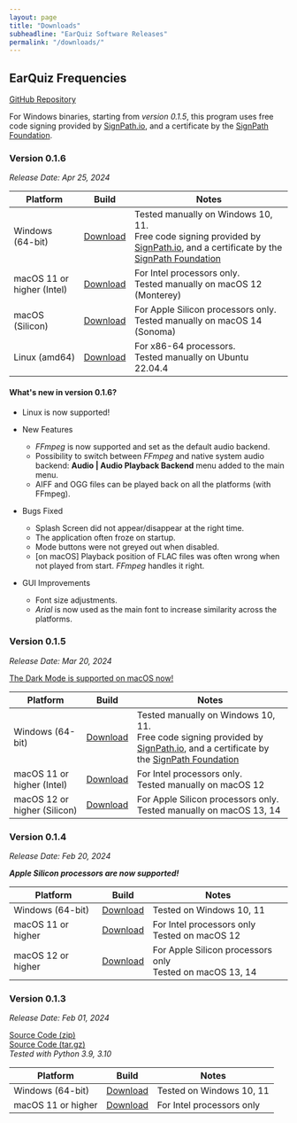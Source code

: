 ```yaml
---
layout: page
title: "Downloads"
subheadline: "EarQuiz Software Releases"
permalink: "/downloads/"
---
```


## EarQuiz Frequencies

[GitHub Repository](https://github.com/Gdalik/EarQuiz_Frequencies) <br/>

For Windows binaries, starting from *version 0.1.5*, this program uses free code signing provided by [SignPath.io][9], and a certificate by the [SignPath Foundation][10].

### Version 0.1.6<br/>
*Release Date: Apr 25, 2024*

| Platform                   | Build           | Notes                                                                                                                                        |
|----------------------------|-----------------|----------------------------------------------------------------------------------------------------------------------------------------------|
| Windows (64-bit)           | [Download][11]  | Tested manually on Windows 10, 11. <br/> Free code signing provided by [SignPath.io][9], and a certificate by the [SignPath Foundation][10]  |
| macOS 11 or higher (Intel) | [Download][12]  | For Intel processors only. <br/> Tested manually on macOS 12 (Monterey)                                                                      |
| macOS (Silicon)            | [Download][13]  | For Apple Silicon processors only. <br/> Tested manually on macOS 14 (Sonoma)                                                                |
| Linux (amd64)              | [Download][14]  | For x86-64 processors. <br/> Tested manually on Ubuntu 22.04.4                                                                               |

#### What's new in version 0.1.6?

- Linux is now supported!

- New Features

  - *FFmpeg* is now supported and set as the default audio backend.
  - Possibility to switch between *FFmpeg* and native system audio backend: **Audio | Audio Playback Backend** menu added to the main menu.
  - AIFF and OGG files can be played back on all the platforms (with FFmpeg).

- Bugs Fixed

  - Splash Screen did not appear/disappear at the right time.
  - The application often froze on startup.
  - Mode buttons were not greyed out when disabled.
  - [on macOS] Playback position of FLAC files was often wrong when not played from start. *FFmpeg* handles it right.

- GUI Improvements

  - Font size adjustments.
  - *Arial* is now used as the main font to increase similarity across the platforms.

### Version 0.1.5<br/>
*Release Date: Mar 20, 2024*

[The Dark Mode is supported on macOS now!](https://youtu.be/QNEA4jI1jw4)

| Platform                     | Build         | Notes                                                                                                                                       |
|------------------------------|---------------|---------------------------------------------------------------------------------------------------------------------------------------------|
| Windows (64-bit)             | [Download][6] | Tested manually on Windows 10, 11. <br/> Free code signing provided by [SignPath.io][9], and a certificate by the [SignPath Foundation][10] |
| macOS 11 or higher (Intel)   | [Download][7] | For Intel processors only. <br/> Tested manually on macOS 12                                                                                |
| macOS 12 or higher (Silicon) | [Download][8] | For Apple Silicon processors only. <br/> Tested manually on macOS 13, 14                                                                    |

### Version 0.1.4<br/>
*Release Date: Feb 20, 2024*

***Apple Silicon processors are now supported!***


| Platform           | Build         | Notes                                                          |
|--------------------|---------------|----------------------------------------------------------------|
| Windows (64-bit)   | [Download][3] | Tested on Windows 10, 11                                       |
| macOS 11 or higher | [Download][4] | For Intel processors only <br/> Tested on macOS 12             |
| macOS 12 or higher | [Download][5] | For Apple Silicon processors only <br/> Tested on macOS 13, 14 |


### Version 0.1.3 <br/>
*Release Date: Feb 01, 2024*

[Source Code (zip)](https://github.com/Gdalik/EarQuiz_Frequencies/archive/refs/tags/EarQuiz_Frequencies-v0.1.3.zip) <br/>
[Source Code (tar.gz)](https://github.com/Gdalik/EarQuiz_Frequencies/archive/refs/tags/EarQuiz_Frequencies-v0.1.3.tar.gz) <br/>
*Tested with Python 3.9, 3.10*

| Platform | Build         | Notes                       |
|----------|---------------|-----------------------------|
|Windows (64-bit) | [Download][1] | Tested on Windows 10, 11    |
| macOS 11 or higher | [Download][2] | For Intel processors only   |

[1]: https://github.com/Gdalik/EarQuiz_Frequencies/releases/download/EarQuiz_Frequencies-v0.1.3/eqfreq_v0.1.3.build-9.exe
[2]: https://github.com/Gdalik/EarQuiz_Frequencies/releases/download/EarQuiz_Frequencies-v0.1.3/EarQuiz.Frequencies.v0.1.3.pkg
[3]: https://github.com/Gdalik/EarQuiz_Frequencies/releases/download/EarQuiz_Frequencies-v0.1.4/eqfreq_v0.1.4-Windows.exe
[4]: https://github.com/Gdalik/EarQuiz_Frequencies/releases/download/EarQuiz_Frequencies-v0.1.4/EarQuiz_Frequencies-v0.1.4-macOS-Intel.pkg
[5]: https://github.com/Gdalik/EarQuiz_Frequencies/releases/download/EarQuiz_Frequencies-v0.1.4/EarQuiz_Frequencies-v0.1.4-macOS-Silicon.dmg
[6]: https://github.com/Gdalik/EarQuiz_Frequencies/releases/download/EarQuiz_Frequencies-v0.1.5/eqfreq_v0.1.5-Windows.exe
[7]: https://github.com/Gdalik/EarQuiz_Frequencies/releases/download/EarQuiz_Frequencies-v0.1.5/EarQuiz_Frequencies_v0.1.5-macOS-Intel.pkg
[8]: https://github.com/Gdalik/EarQuiz_Frequencies/releases/download/EarQuiz_Frequencies-v0.1.5/EarQuiz_Frequencies_v0.1.5-macOS-Silicon.dmg
[9]: https://signpath.io/
[10]: https://signpath.org/
[11]: https://github.com/Gdalik/EarQuiz_Frequencies/releases/download/EarQuiz_Frequencies-v0.1.6/eqfreq_v0.1.6-build-39-Windows.exe
[12]: https://github.com/Gdalik/EarQuiz_Frequencies/releases/download/EarQuiz_Frequencies-v0.1.6/EarQuiz_Frequencies_v0.1.6-macOS-Intel.pkg
[13]: https://github.com/Gdalik/EarQuiz_Frequencies/releases/download/EarQuiz_Frequencies-v0.1.6/EarQuiz_Frequencies_v0.1.6-macOS-Silicon.dmg
[14]: https://github.com/Gdalik/EarQuiz_Frequencies/releases/download/EarQuiz_Frequencies-v0.1.6/earquiz-frequencies_0.1.6-01_amd64.deb